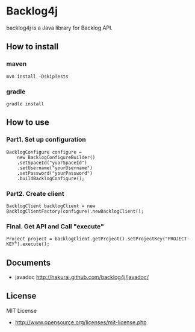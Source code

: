 # Backlog4j

backlog4j is a Java library for Backlog API.

## How to install

### maven

    mvn install -DskipTests

### gradle

    gradle install

## How to use

### Part1. Set up configuration

    BacklogConfigure configure =
        new BacklogConfigureBuilder()
        .setSpaceId("yuorSpaceId")
        .setUsername("yourUsername")
        .setPassword("yourPassword")
        .buildBacklogConfigure();

### Part2. Create client

    BacklogClient backlogClient = new BacklogClientFactory(configure).newBacklogClient();

### Final. Get API and Call "execute"

    Project project = backlogClient.getProject().setProjectKey("PROJECT-KEY").execute();

## Documents

* javadoc
http://hakurai.github.com/backlog4j/javadoc/

## License

MIT License

* http://www.opensource.org/licenses/mit-license.php